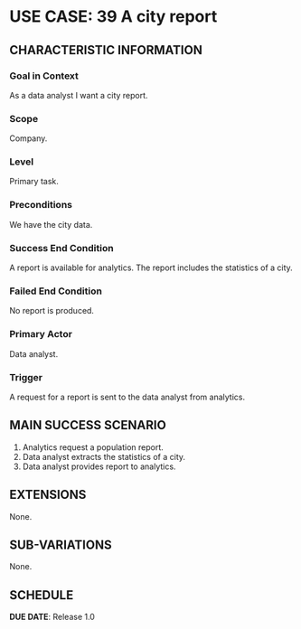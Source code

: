 # USE CASE: 39 A city report

## CHARACTERISTIC INFORMATION

### Goal in Context

As a data analyst I want a city report.

### Scope

Company.

### Level

Primary task.

### Preconditions

We have the city data.

### Success End Condition

A report is available for analytics. The report includes the statistics of a city.

### Failed End Condition

No report is produced.

### Primary Actor

Data analyst.

### Trigger

A request for a report is sent to the data analyst from analytics.

## MAIN SUCCESS SCENARIO

1. Analytics request a population report.
2. Data analyst extracts the statistics of a city.
3. Data analyst provides report to analytics.

## EXTENSIONS

None.

## SUB-VARIATIONS

None.

## SCHEDULE

**DUE DATE**: Release 1.0